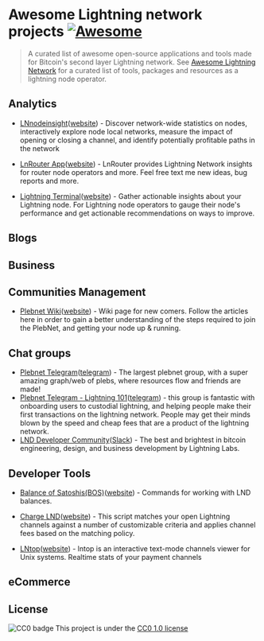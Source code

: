 # Awesome Lightning network projects [![Awesome](https://cdn.rawgit.com/sindresorhus/awesome/d7305f38d29fed78fa85652e3a63e154dd8e8829/media/badge.svg)](https://github.com/sindresorhus/awesome)

> A curated list of awesome open-source applications and tools made for Bitcoin's second layer Lightning network. See [Awesome Lightning Network](https://lightning.engineering)
for a curated list of tools, packages and resources as a lightning node operator.

## Analytics
* [LNnodeinsight](https://lnnodeinsight.com/)([website](https://lnnodeinsight.com/)) - Discover network-wide statistics on nodes, interactively explore node local networks, measure the impact of opening or closing a channel, and identify potentially profitable paths in the network

* [LnRouter App](https://lnrouter.app/)([website](https://lnrouter.app/)) - LnRouter provides Lightning Network insights for router node operators and more. Feel free text me new ideas, bug reports and more.

* [Lightning Terminal](https://terminal.lightning.engineering/)([website](https://terminal.lightning.engineering/)) - Gather actionable insights about your Lightning node. For Lightning node operators to gauge their node's performance and get actionable recommendations on ways to improve.


## Blogs


## Business

## Communities Management
* [Plebnet Wiki](https://plebnet.wiki/)([website](https://plebnet.wiki/)) - Wiki page for new comers. Follow the articles here in order to gain a better understanding of the steps required to join the PlebNet, and getting your node up & running.

## Chat groups
* [Plebnet Telegram](https://t.me/plebnet)([telegram](https://t.me/plebnet)) - The largest plebnet group, with a super amazing graph/web of plebs, where resources flow and friends are made!
* [Plebnet Telegram - Lightning 101](https://t.me/CHLNgroup)([telegram](https://t.me/CHLNgroup)) - this group is fantastic with onboarding users to custodial lightning, and helping people make their first transactions on the lightning network. People may get their minds blown by the speed and cheap fees that are a product of the lightning network.
* [LND Developer Community](https://lightning.engineering/slack.html)([Slack](https://lightning.engineering/slack.html)) - The best and brightest in bitcoin engineering, design, and business development by Lightning Labs.
## Developer Tools
* [Balance of Satoshis(BOS)](https://github.com/alexbosworth/balanceofsatoshis)([website](https://github.com/alexbosworth/balanceofsatoshis/)) - Commands for working with LND balances.

* [Charge LND](https://github.com/accumulator/charge-lnd)([website](https://github.com/accumulator/charge-lnd/)) - This script matches your open Lightning channels against a number of customizable criteria and applies channel fees based on the matching policy.

* [LNtop](https://github.com/edouardparis/lntop)([website](https://github.com/edouardparis/lntop/)) - lntop is an interactive text-mode channels viewer for Unix systems. Realtime stats of your payment channels

## eCommerce

## License

![CC0 badge](https://upload.wikimedia.org/wikipedia/commons/f/f9/CC-Zero-badge.svg)
This project is under the [CC0 1.0 license](https://creativecommons.org/publicdomain/zero/1.0/)
